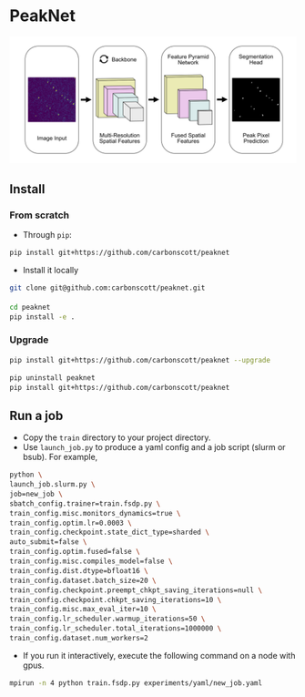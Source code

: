# PeakNet

![PeakNet](figures/architecture.png)

## Install

### From scratch

- Through `pip`:

```bash
pip install git+https://github.com/carbonscott/peaknet
```

- Install it locally

```bash
git clone git@github.com:carbonscott/peaknet.git

cd peaknet
pip install -e .
```

### Upgrade

```bash
pip install git+https://github.com/carbonscott/peaknet --upgrade
```

```bash
pip uninstall peaknet
pip install git+https://github.com/carbonscott/peaknet
```


## Run a job

- Copy the `train` directory to your project directory.
- Use `launch_job.py` to produce a yaml config and a job script (slurm or bsub).
  For example,

```bash
python \
launch_job.slurm.py \
job=new_job \
sbatch_config.trainer=train.fsdp.py \
train_config.misc.monitors_dynamics=true \
train_config.optim.lr=0.0003 \
train_config.checkpoint.state_dict_type=sharded \
auto_submit=false \
train_config.optim.fused=false \
train_config.misc.compiles_model=false \
train_config.dist.dtype=bfloat16 \
train_config.dataset.batch_size=20 \
train_config.checkpoint.preempt_chkpt_saving_iterations=null \
train_config.checkpoint.chkpt_saving_iterations=10 \
train_config.misc.max_eval_iter=10 \
train_config.lr_scheduler.warmup_iterations=50 \
train_config.lr_scheduler.total_iterations=1000000 \
train_config.dataset.num_workers=2
```

- If you run it interactively, execute the following command on a node with
  gpus.

```bash
mpirun -n 4 python train.fsdp.py experiments/yaml/new_job.yaml
```
